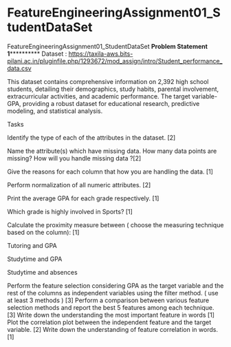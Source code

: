 # FeatureEngineeringAssignment01_StudentDataSet
FeatureEngineeringAssignment01_StudentDataSet
******************************Problem Statement 1****************************************
Dataset : https://taxila-aws.bits-pilani.ac.in/pluginfile.php/1293672/mod_assign/intro/Student_performance_data.csv 

This dataset contains comprehensive information on 2,392 high school students, detailing their demographics, study habits, parental involvement, extracurricular activities, and academic performance. The target variable- GPA, providing a robust dataset for educational research, predictive modeling, and statistical analysis.


Tasks

Identify the type of each of the attributes in the dataset.  [2]

Name the attribute(s) which have missing data. How many data points are missing? How will you handle missing data ?[2]

Give the reasons for each column that how you are handling the data. [1]

Perform normalization of all numeric attributes. [2]

Print the average GPA for each grade respectively. [1]

Which grade is highly involved in Sports? [1]

Calculate the proximity measure between ( choose the measuring technique based on the column): [1]

Tutoring and GPA

Studytime and GPA

Studytime and absences

Perform the feature selection considering GPA as the target variable and the rest of the columns as independent variables using the filter method.  ( use at least 3 methods ) [3]
Perform a comparison between various feature selection methods and report the best 5 features among each technique. [3]
Write down the understanding the most important feature in words [1]
  Plot the correlation plot between the independent feature and the target variable. [2]
Write down the understanding of feature correlation in words. [1]
